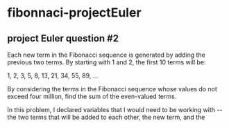 # fibonnaci-projectEuler
## project Euler question #2

Each new term in the Fibonacci sequence is generated by adding the previous two terms. By starting with 1 and 2, the first 10 terms will be:

1, 2, 3, 5, 8, 13, 21, 34, 55, 89, ...

By considering the terms in the Fibonacci sequence whose values do not exceed four million, find the sum of the even-valued terms.



In this problem, I declared variables that I would need to be working with --the two terms that will be added to each other, the new term, and the 


